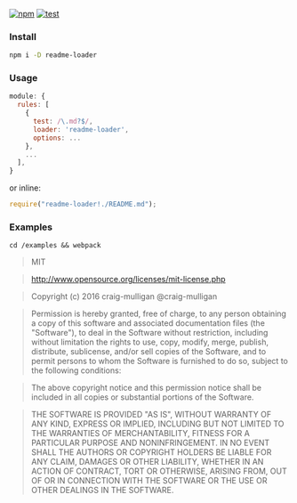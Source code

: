 [![npm][npm]][npm-url]
[![test][test]][test-url]

### Install

```bash
npm i -D readme-loader
```

### Usage

```js
module: {
  rules: [
    {
      test: /\.md?$/,
      loader: 'readme-loader',
      options: ...
    },
    ...
  ],
}
```

or inline:

```js
require("readme-loader!./README.md");
```

### Examples

```
cd /examples && webpack
```

> MIT

> http://www.opensource.org/licenses/mit-license.php

> Copyright (c) 2016 craig-mulligan @craig-mulligan

> Permission is hereby granted, free of charge, to any person obtaining a copy
of this software and associated documentation files (the "Software"), to deal
in the Software without restriction, including without limitation the rights
to use, copy, modify, merge, publish, distribute, sublicense, and/or sell
copies of the Software, and to permit persons to whom the Software is
furnished to do so, subject to the following conditions:

> The above copyright notice and this permission notice shall be included in all
copies or substantial portions of the Software.

> THE SOFTWARE IS PROVIDED "AS IS", WITHOUT WARRANTY OF ANY KIND, EXPRESS OR
IMPLIED, INCLUDING BUT NOT LIMITED TO THE WARRANTIES OF MERCHANTABILITY,
FITNESS FOR A PARTICULAR PURPOSE AND NONINFRINGEMENT. IN NO EVENT SHALL THE
AUTHORS OR COPYRIGHT HOLDERS BE LIABLE FOR ANY CLAIM, DAMAGES OR OTHER
LIABILITY, WHETHER IN AN ACTION OF CONTRACT, TORT OR OTHERWISE, ARISING FROM,
OUT OF OR IN CONNECTION WITH THE SOFTWARE OR THE USE OR OTHER DEALINGS IN THE
SOFTWARE.

[npm]: https://img.shields.io/npm/v/readme-loader.svg
[npm-url]: https://npmjs.com/package/readme-loader

[test]: http://img.shields.io/travis/craig-mulligan/readme-loader.svg
[test-url]: https://travis-ci.org/craig-mulligan/readme-loader
